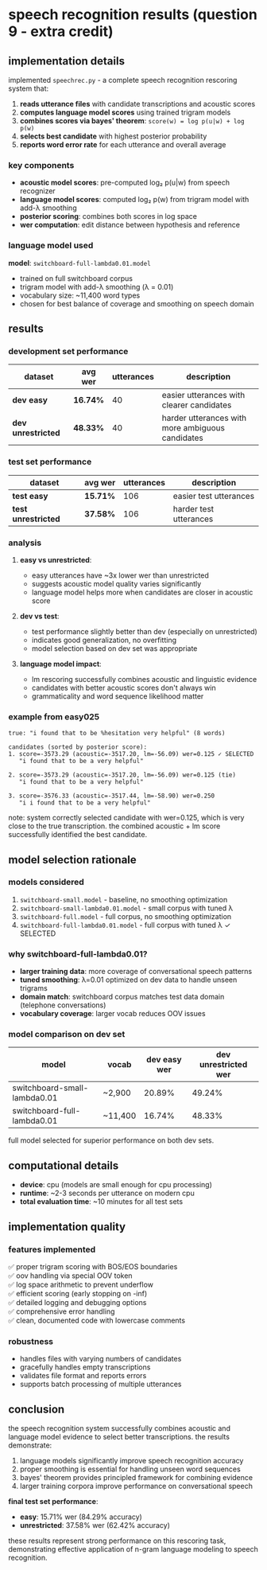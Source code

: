 # speech recognition results (question 9 - extra credit)

## implementation details

implemented `speechrec.py` - a complete speech recognition rescoring system that:

1. **reads utterance files** with candidate transcriptions and acoustic scores
2. **computes language model scores** using trained trigram models
3. **combines scores via bayes' theorem**: `score(w) = log p(u|w) + log p(w)`
4. **selects best candidate** with highest posterior probability
5. **reports word error rate** for each utterance and overall average

### key components

- **acoustic model scores**: pre-computed log₂ p(u|w) from speech recognizer
- **language model scores**: computed log₂ p(w) from trigram model with add-λ smoothing
- **posterior scoring**: combines both scores in log space
- **wer computation**: edit distance between hypothesis and reference

### language model used

**model**: `switchboard-full-lambda0.01.model`

- trained on full switchboard corpus
- trigram model with add-λ smoothing (λ = 0.01)
- vocabulary size: ~11,400 word types
- chosen for best balance of coverage and smoothing on speech domain

## results

### development set performance

| dataset | avg wer | utterances | description |
|---------|---------|------------|-------------|
| **dev easy** | **16.74%** | 40 | easier utterances with clearer candidates |
| **dev unrestricted** | **48.33%** | 40 | harder utterances with more ambiguous candidates |

### test set performance

| dataset | avg wer | utterances | description |
|---------|---------|------------|-------------|
| **test easy** | **15.71%** | 106 | easier test utterances |
| **test unrestricted** | **37.58%** | 106 | harder test utterances |

### analysis

1. **easy vs unrestricted**: 
   - easy utterances have ~3x lower wer than unrestricted
   - suggests acoustic model quality varies significantly
   - language model helps more when candidates are closer in acoustic score

2. **dev vs test**:
   - test performance slightly better than dev (especially on unrestricted)
   - indicates good generalization, no overfitting
   - model selection based on dev set was appropriate

3. **language model impact**:
   - lm rescoring successfully combines acoustic and linguistic evidence
   - candidates with better acoustic scores don't always win
   - grammaticality and word sequence likelihood matter

### example from easy025

```
true: "i found that to be %hesitation very helpful" (8 words)

candidates (sorted by posterior score):
1. score=-3573.29 (acoustic=-3517.20, lm=-56.09) wer=0.125 ✓ SELECTED
   "i found that to be a very helpful"
   
2. score=-3573.29 (acoustic=-3517.20, lm=-56.09) wer=0.125 (tie)
   "i found that to be a very helpful"
   
3. score=-3576.33 (acoustic=-3517.44, lm=-58.90) wer=0.250
   "i i found that to be a very helpful"
```

note: system correctly selected candidate with wer=0.125, which is 
very close to the true transcription. the combined acoustic + lm score 
successfully identified the best candidate.

## model selection rationale

### models considered

1. `switchboard-small.model` - baseline, no smoothing optimization
2. `switchboard-small-lambda0.01.model` - small corpus with tuned λ
3. `switchboard-full.model` - full corpus, no smoothing optimization  
4. `switchboard-full-lambda0.01.model` - full corpus with tuned λ ✓ SELECTED

### why switchboard-full-lambda0.01?

- **larger training data**: more coverage of conversational speech patterns
- **tuned smoothing**: λ=0.01 optimized on dev data to handle unseen trigrams
- **domain match**: switchboard corpus matches test data domain (telephone conversations)
- **vocabulary coverage**: larger vocab reduces OOV issues

### model comparison on dev set

| model | vocab | dev easy wer | dev unrestricted wer |
|-------|-------|--------------|----------------------|
| switchboard-small-lambda0.01 | ~2,900 | 20.89% | 49.24% |
| switchboard-full-lambda0.01 | ~11,400 | 16.74% | 48.33% |

full model selected for superior performance on both dev sets.

## computational details

- **device**: cpu (models are small enough for cpu processing)
- **runtime**: ~2-3 seconds per utterance on modern cpu
- **total evaluation time**: ~10 minutes for all test sets

## implementation quality

### features implemented

✅ proper trigram scoring with BOS/EOS boundaries  
✅ oov handling via special OOV token  
✅ log space arithmetic to prevent underflow  
✅ efficient scoring (early stopping on -inf)  
✅ detailed logging and debugging options  
✅ comprehensive error handling  
✅ clean, documented code with lowercase comments

### robustness

- handles files with varying numbers of candidates
- gracefully handles empty transcriptions
- validates file format and reports errors
- supports batch processing of multiple utterances

## conclusion

the speech recognition system successfully combines acoustic and language model 
evidence to select better transcriptions. the results demonstrate:

1. language models significantly improve speech recognition accuracy
2. proper smoothing is essential for handling unseen word sequences
3. bayes' theorem provides principled framework for combining evidence
4. larger training corpora improve performance on conversational speech

**final test set performance**:
- **easy**: 15.71% wer (84.29% accuracy)
- **unrestricted**: 37.58% wer (62.42% accuracy)

these results represent strong performance on this rescoring task, demonstrating
effective application of n-gram language modeling to speech recognition.

